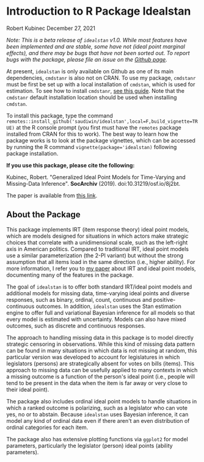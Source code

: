 Introduction to R Package Idealstan
================
Robert Kubinec
December 27, 2021

*Note: This is a beta release of `idealstan` v1.0. While most features have been implemented and are stable, some have not (ideal point marginal effects), and there may be bugs that have not been sorted out. To report bugs with the package, please file an issue on the [Github page](https://github.com/saudiwin/idealstan/issues).* 

At present, `idealstan` is only available on Github as one of its main dependencies, `cmdstanr` is also not on CRAN. To use my package, `cmdstanr` must be first be set up with a local installation of `cmdstan`, which is used for estimation. To see how to install `cmdstanr`, [see this guide](https://mc-stan.org/cmdstanr/). Note that the `cmdstanr` default installation location should be used when installing `cmdstan`.

To install this package, type the command `remotes::install_github('saudiwin/idealstan',local=F,build_vignette=TRUE)` at the R console prompt (you first must have the `remotes` package installed from CRAN for this to work). The best way to learn how the package works is to look at the package vignettes, which can be accessed by running the R command `vignette(package='idealstan)` following package installation.

**If you use this package, please cite the following:**

Kubinec, Robert. "Generalized Ideal Point Models for Time-Varying and Missing-Data Inference". **SocArchiv** (2019). doi:10.31219/osf.io/8j2bt.

The paper is available from [this link](https://osf.io/8j2bt/).

## About the Package

This package implements IRT (item response theory) ideal point models, which are models designed for situations in which actors make strategic choices that correlate with a unidimensional scale, such as the left-right axis in American politics. Compared to traditional IRT, ideal point models use a similar parameterization (the 2-Pl variant) but without the strong assumption that all items load in the same direction (i.e., higher ability). For more information, I refer you to [my paper](https://osf.io/8j2bt/) about IRT and ideal point models, documenting many of the features in the package.

The goal of `idealstan` is to offer both standard IRT/ideal point models and additional models for missing data, time-varying ideal points and diverse responses, such as binary, ordinal, count, continuous and positive-continuous outcomes. In addition, `idealstan` uses the Stan estimation engine to offer full and variational Bayesian inference for all models so that every model is estimated with uncertainty. Models can also have mixed outcomes, such as discrete and continuous responses.

The approach to handling missing data in this package is to model directly strategic censoring in observations. While this kind of missing data pattern can be found in many situations in which data is not missing at random, this particular version was developed to account for legislatures in which legislators (persons) are strategically absent for votes on bills (items). This approach to missing data can be usefully applied to many contexts in which a missing outcome is a function of the person's ideal point (i.e., people will tend to be present in the data when the item is far away or very close to their ideal point).

The package also includes ordinal ideal point models to handle situations in which a ranked outcome is polarizing, such as a legislator who can vote yes, no or to abstain. Because `idealstan` uses Bayesian inference, it can model any kind of ordinal data even if there aren't an even distribution of ordinal categories for each item.

The package also has extensive plotting functions via `ggplot2` for model parameters, particularly the legislator (person) ideal points (ability parameters).


